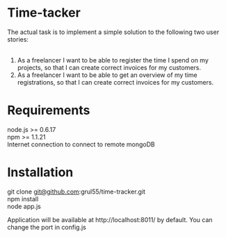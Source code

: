 Time-tacker
===========
The actual task is to implement a simple solution to the following two user stories:<br />
<br />
1) As a freelancer I want to be able to register the time I spend on my projects, so that I can create correct invoices for my customers.<br />
2) As a freelancer I want to be able to get an overview of my time registrations, so that I can create correct invoices for my customers.<br />


Requirements
============
node.js >= 0.6.17<br />
npm >= 1.1.21<br />
Internet connection to connect to remote mongoDB<br />

Installation
============
git clone git@github.com:grul55/time-tracker.git<br />
npm install<br />
node app.js<br />

Application will be available at http://localhost:8011/ by default. You can change the port in config.js